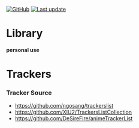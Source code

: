 [![GitHub](https://img.shields.io/github/license/BoxMiao007/Library?style=flat-square&color=blue)](https://raw.githubusercontent.com/BoxMiao007/Library/main/LICENSE)
[![Last update](https://img.shields.io/badge/Last%20update-2023.08.06-green.svg)](#)

# Library
**personal use**

# Trackers
### Tracker Source
* https://github.com/ngosang/trackerslist
* https://github.com/XIU2/TrackersListCollection
* https://github.com/DeSireFire/animeTrackerList
